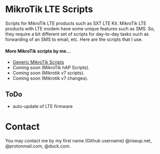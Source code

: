 # MikroTik LTE Scripts

Scripts for MikroTik LTE products such as SXT LTE Kit. MikroTik LTE products with LTE modem have some unique features such as SMS. So, they require a bit different set of scripts for day-to-day tasks such as forwarding of an SMS to email, etc. Here are the scripts that I use.

#### More MikroTik scripts by me...

- [Generic MikroTik Scripts](https://github.com/pothi/mikrotik-scripts)
- Coming soon (MikroTik hAP Scripts).
- Coming soon (Mikrotik v7 scripts).
- Coming soon (Mikrotik v7 changes).

## ToDo

- auto-update of LTE firmware

# Contact

You may contact me by my first name (Github username) @riseup.net, @protonmail.com, @duck.com.
